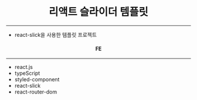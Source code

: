 <h1 align="center">리액트 슬라이더 템플릿</h1>
<hr/>

<ul>
  <li>react-slick을 사용한 템플릿 프로젝트</li>
</ul>

<h4 align="center">FE</h4>
<hr/>
<ul>
  <li>react.js</li>
  <li>typeScript</li>
  <li>styled-component</li>  
  <li>react-slick</li>
  <li>react-router-dom</li>
</ul>
